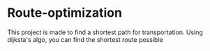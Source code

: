 # Route-optimization
This project is made to find a shortest path for transportation.
Using dijksta's algo, you can find the shortest route possible
